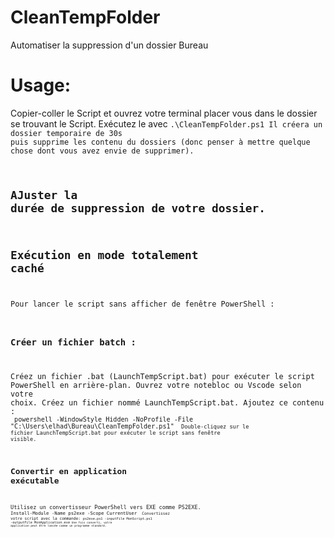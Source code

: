 # CleanTempFolder
Automatiser la suppression d'un dossier Bureau

# Usage:
Copier-coller le Script et ouvrez votre terminal placer vous dans le dossier se trouvant le Script.
Exécutez le avec <code>.\CleanTempFolder.ps1<cpde>
Il créera un dossier temporaire de 30s puis supprime les contenu du dossiers (donc penser à mettre quelque chose dont vous avez envie de supprimer).

## AJuster la durée de suppression de votre dossier.

## Exécution en mode totalement caché
Pour lancer le script sans afficher de fenêtre PowerShell :
### Créer un fichier batch : 
Créez un fichier .bat (LaunchTempScript.bat) pour exécuter le script PowerShell en arrière-plan.
Ouvrez votre notebloc ou Vscode selon votre choix.
Créez un fichier nommé LaunchTempScript.bat.
Ajoutez ce contenu :
<code> powershell -WindowStyle Hidden -NoProfile -File "C:\Users\elhad\Bureau\CleanTempFolder.ps1" <code>
Double-cliquez sur le fichier LaunchTempScript.bat pour exécuter le script sans fenêtre visible.

## Convertir en application exécutable
Utilisez un convertisseur PowerShell vers EXE comme PS2EXE.
<code>Install-Module -Name ps2exe -Scope CurrentUser <code>
Convertissez votre script avec la commande:
<code>ps2exe.ps1 -inputFile MonScript.ps1 -outputFile MonApplication.exe<code>
Une fois converti, votre application peut être lancée comme un programme standard.

